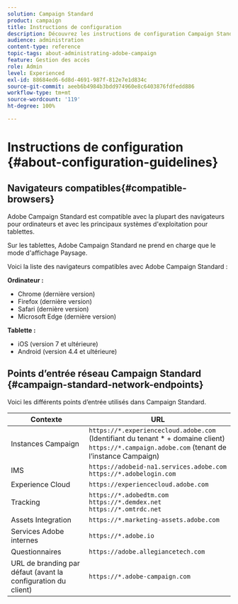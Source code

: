 ```yaml
---
solution: Campaign Standard
product: campaign
title: Instructions de configuration
description: Découvrez les instructions de configuration Campaign Standard.
audience: administration
content-type: reference
topic-tags: about-administrating-adobe-campaign
feature: Gestion des accès
role: Admin
level: Experienced
exl-id: 88684ed6-6d8d-4691-987f-812e7e1d834c
source-git-commit: aeeb6b4984b3bdd974960e8c6403876fdfedd886
workflow-type: tm+mt
source-wordcount: '119'
ht-degree: 100%

---
```


# Instructions de configuration {#about-configuration-guidelines}

## Navigateurs compatibles{#compatible-browsers}

Adobe Campaign Standard est compatible avec la plupart des navigateurs pour ordinateurs et avec les principaux systèmes d&#39;exploitation pour tablettes.

Sur les tablettes, Adobe Campaign Standard ne prend en charge que le mode d&#39;affichage Paysage.

Voici la liste des navigateurs compatibles avec Adobe Campaign Standard :

**Ordinateur :**

* Chrome (dernière version)
* Firefox (dernière version)
* Safari (dernière version)
* Microsoft Edge (dernière version)

**Tablette :**

* iOS (version 7 et ultérieure)
* Android (version 4.4 et ultérieure)

## Points d’entrée réseau Campaign Standard {#campaign-standard-network-endpoints}

Voici les différents points d’entrée utilisés dans Campaign Standard.

| Contexte | URL |
|--- |--- |
| Instances Campaign | `https://*.experiencecloud.adobe.com` (Identifiant du tenant * + domaine client)<br>`https://*.campaign.adobe.com` (tenant de l’instance Campaign) |
| IMS | `https://adobeid-na1.services.adobe.com`<br>`https://*.adobelogin.com` |
| Experience Cloud | `https://experiencecloud.adobe.com` |
| Tracking | `https://*.adobedtm.com`<br>`https://*.demdex.net`<br>`https://*.omtrdc.net` |
| Assets Integration | `https://*.marketing-assets.adobe.com` |
| Services Adobe internes | `https://*.adobe.io` |
| Questionnaires | `https://adobe.allegiancetech.com` |
| URL de branding par défaut (avant la configuration du client) | `https://*.adobe-campaign.com` |
